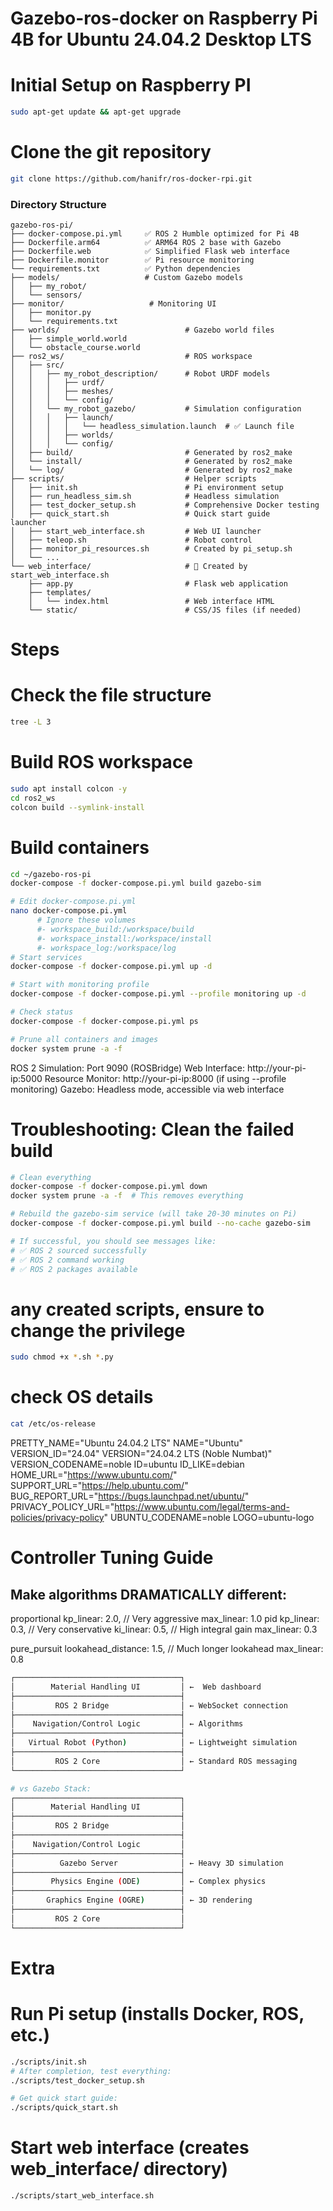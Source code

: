 # Gazebo-ros-docker on Raspberry Pi 4B for Ubuntu 24.04.2 Desktop LTS

# Initial Setup on Raspberry PI
```bash
sudo apt-get update && apt-get upgrade
```

# Clone the git repository
```bash
git clone https://github.com/hanifr/ros-docker-rpi.git
```

### Directory Structure
```
gazebo-ros-pi/
├── docker-compose.pi.yml     ✅ ROS 2 Humble optimized for Pi 4B
├── Dockerfile.arm64          ✅ ARM64 ROS 2 base with Gazebo
├── Dockerfile.web            ✅ Simplified Flask web interface  
├── Dockerfile.monitor        ✅ Pi resource monitoring
└── requirements.txt          ✅ Python dependencies
├── models/                   # Custom Gazebo models
│   ├── my_robot/
│   └── sensors/
├── monitor/                   # Monitoring UI
│   ├── monitor.py
│   └── requirements.txt
├── worlds/                            # Gazebo world files
│   ├── simple_world.world
│   └── obstacle_course.world
├── ros2_ws/                           # ROS workspace
│   ├── src/
│   │   ├── my_robot_description/      # Robot URDF models
│   │   │   ├── urdf/
│   │   │   ├── meshes/
│   │   │   └── config/
│   │   └── my_robot_gazebo/           # Simulation configuration
│   │   │   ├── launch/
│   │   │   │   └── headless_simulation.launch  # ✅ Launch file
│   │   │   ├── worlds/
│   │   │   └── config/
│   ├── build/                         # Generated by ros2_make
│   └── install/                       # Generated by ros2_make
│   └── log/                           # Generated by ros2_make
├── scripts/                           # Helper scripts
│   ├── init.sh                        # Pi environment setup
│   ├── run_headless_sim.sh            # Headless simulation 
│   ├── test_docker_setup.sh           # Comprehensive Docker testing 
│   ├── quick_start.sh                 # Quick start guide
launcher
│   ├── start_web_interface.sh         # Web UI launcher
│   ├── teleop.sh                      # Robot control
│   ├── monitor_pi_resources.sh        # Created by pi_setup.sh
│   └── ...
└── web_interface/                     # 🔄 Created by start_web_interface.sh
    ├── app.py                         # Flask web application
    ├── templates/
    │   └── index.html                 # Web interface HTML
    └── static/                        # CSS/JS files (if needed)
```


# Steps
# Check the file structure
```bash
tree -L 3
```
# Build ROS workspace
```bash
sudo apt install colcon -y
cd ros2_ws
colcon build --symlink-install
```

# Build containers
```bash
cd ~/gazebo-ros-pi
docker-compose -f docker-compose.pi.yml build gazebo-sim

# Edit docker-compose.pi.yml
nano docker-compose.pi.yml
      # Ignore these volumes
      #- workspace_build:/workspace/build
      #- workspace_install:/workspace/install
      #- workspace_log:/workspace/log
# Start services
docker-compose -f docker-compose.pi.yml up -d

# Start with monitoring profile
docker-compose -f docker-compose.pi.yml --profile monitoring up -d

# Check status
docker-compose -f docker-compose.pi.yml ps

# Prune all containers and images
docker system prune -a -f
```
ROS 2 Simulation: Port 9090 (ROSBridge)
Web Interface: http://your-pi-ip:5000
Resource Monitor: http://your-pi-ip:8000 (if using --profile monitoring)
Gazebo: Headless mode, accessible via web interface

# Troubleshooting: Clean the failed build
```bash
# Clean everything
docker-compose -f docker-compose.pi.yml down
docker system prune -a -f  # This removes everything

# Rebuild the gazebo-sim service (will take 20-30 minutes on Pi)
docker-compose -f docker-compose.pi.yml build --no-cache gazebo-sim

# If successful, you should see messages like:
# ✅ ROS 2 sourced successfully
# ✅ ROS 2 command working  
# ✅ ROS 2 packages available
```

# any created scripts, ensure to change the privilege
```bash
sudo chmod +x *.sh *.py
```

# check OS details
```bash
cat /etc/os-release
```

PRETTY_NAME="Ubuntu 24.04.2 LTS"
NAME="Ubuntu"
VERSION_ID="24.04"
VERSION="24.04.2 LTS (Noble Numbat)"
VERSION_CODENAME=noble
ID=ubuntu
ID_LIKE=debian
HOME_URL="https://www.ubuntu.com/"
SUPPORT_URL="https://help.ubuntu.com/"
BUG_REPORT_URL="https://bugs.launchpad.net/ubuntu/"
PRIVACY_POLICY_URL="https://www.ubuntu.com/legal/terms-and-policies/privacy-policy"
UBUNTU_CODENAME=noble
LOGO=ubuntu-logo

# Controller Tuning Guide
## Make algorithms DRAMATICALLY different:
proportional
        kp_linear: 2.0,        // Very aggressive
        max_linear: 1.0
pid
        kp_linear: 0.3,        // Very conservative
        ki_linear: 0.5,        // High integral gain
        max_linear: 0.3

pure_pursuit
        lookahead_distance: 1.5, // Much longer lookahead
        max_linear: 0.8

```bash
┌─────────────────────────────────────┐
│        Material Handling UI         │ ←  Web dashboard
├─────────────────────────────────────┤
│         ROS 2 Bridge                │ ← WebSocket connection
├─────────────────────────────────────┤
│    Navigation/Control Logic         │ ← Algorithms
├─────────────────────────────────────┤
│   Virtual Robot (Python)            │ ← Lightweight simulation
├─────────────────────────────────────┤
│         ROS 2 Core                  │ ← Standard ROS messaging
└─────────────────────────────────────┘

# vs Gazebo Stack:
┌─────────────────────────────────────┐
│        Material Handling UI         │
├─────────────────────────────────────┤
│         ROS 2 Bridge                │  
├─────────────────────────────────────┤
│    Navigation/Control Logic         │
├─────────────────────────────────────┤
│          Gazebo Server              │ ← Heavy 3D simulation
├─────────────────────────────────────┤
│        Physics Engine (ODE)         │ ← Complex physics
├─────────────────────────────────────┤
│       Graphics Engine (OGRE)        │ ← 3D rendering
├─────────────────────────────────────┤
│         ROS 2 Core                  │
└─────────────────────────────────────┘
```


# Extra

# Run Pi setup (installs Docker, ROS, etc.)
```bash
./scripts/init.sh
# After completion, test everything:
./scripts/test_docker_setup.sh

# Get quick start guide:
./scripts/quick_start.sh
```
# Start web interface (creates web_interface/ directory)
```bash
./scripts/start_web_interface.sh
```